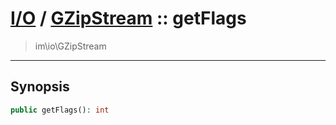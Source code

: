 # [I/O](io.md) / [GZipStream](io-GZipStream.md) :: getFlags
 > im\io\GZipStream
____

## Synopsis
```php
public getFlags(): int
```
